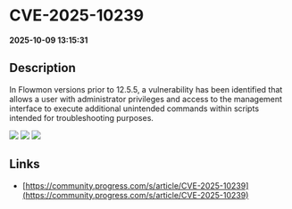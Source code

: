 # CVE-2025-10239

**2025-10-09 13:15:31**

## Description
In Flowmon versions prior to 12.5.5, a vulnerability has been identified that allows a user with administrator privileges and access to the management interface to execute additional unintended commands within scripts intended for troubleshooting purposes.

![](https://img.shields.io/static/v1?label=Score&message=7.2&color=red)
![](https://img.shields.io/static/v1?label=Severity&message=HIGH&color=red)
![](https://img.shields.io/static/v1?label=CWE&message=RCE&color=green)

## Links
- [https://community.progress.com/s/article/CVE-2025-10239](https://community.progress.com/s/article/CVE-2025-10239)
